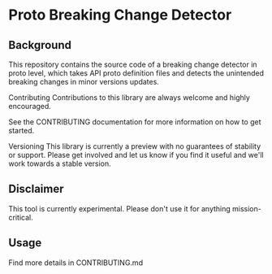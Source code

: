 # Proto Breaking Change Detector

## Background

This repository contains the source code of a breaking change detector in proto level, which takes API proto definition files and detects the unintended breaking changes in minor versions updates.

Contributing Contributions to this library are always welcome and highly encouraged.

See the CONTRIBUTING documentation for more information on how to get started.

Versioning This library is currently a preview with no guarantees of stability or support. Please get involved and let us know if you find it useful and we'll work towards a stable version.

## Disclaimer
This tool is currently experimental. Please don't use it for anything mission-critical.

## Usage
Find more details in CONTRIBUTING.md
